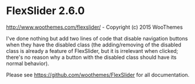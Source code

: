 # FlexSlider 2.6.0
http://www.woothemes.com/flexslider/ - Copyright (c) 2015 WooThemes

I've done nothing but add two lines of code that disable navigation buttons when they have the disabled class (the adding/removing of the disabled class is already a feature of FlexSlider, but it is irrelevant when clicked; there's no reason why a button with the disabled class should have its normal behavior).

Please see https://github.com/woothemes/FlexSlider for all documentation. 
